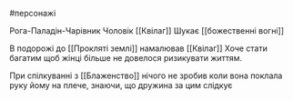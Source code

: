 #персонажі 

Рога-Паладін-Чарівник
Чоловік [[Квілаг]] 
Шукає [[божественні вогні]]

В подорожі до [[Прокляті землі]] намалював [[Квілаг]]
Хоче стати багатим щоб жінці більше не довелося ризикувати життям.

При спілкуванні з [[Блаженство]] нічого не зробив коли вона поклала руку йому на плече, знаючи, що дружина за цим слідкує
